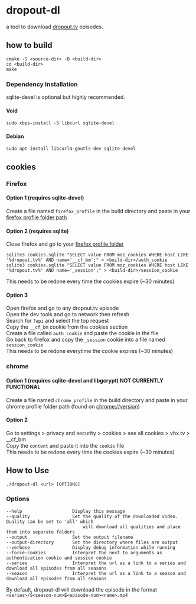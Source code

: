 # dropout-dl
a tool to download [dropout.tv](dropout.tv) episodes.


## how to build
```
cmake -S <source-dir> -B <build-dir>
cd <build-dir>
make
```

### Dependency Installation
sqlite-devel is optional but highly recommended.

#### Void
```
sudo xbps-install -S libcurl sqlite-devel
```

#### Debian
```
sudo apt install libcurl4-gnutls-dev sqlite-devel
```

## cookies
### Firefox
#### Option 1 (requires sqlite-devel)
Create a file named `firefox_profile` in the build directory and paste in your [firefox profile folder path](https://support.mozilla.org/en-US/kb/profiles-where-firefox-stores-user-data)
#### Option 2 (requires sqlite)
Close firefox and go to your [firefox profile folder](https://support.mozilla.org/en-US/kb/profiles-where-firefox-stores-user-data)
```
sqlite3 cookies.sqlite "SELECT value FROM moz_cookies WHERE host LIKE '%dropout.tv%' AND name='__cf_bm';" > <build-dir>/auth_cookie
sqlite3 cookies.sqlite "SELECT value FROM moz_cookies WHERE host LIKE '%dropout.tv%' AND name='_session';" > <build-dir>/session_cookie
```
This needs to be redone every time the cookies expire (~30 minutes)
#### Option 3
Open firefox and go to any dropout.tv episode \
Open the dev tools and go to network then refresh \
Search for `?api` and select the top request \
Copy the `__cf_bm` cookie from the cookies section \
Create a file called `auth_cookie` and paste the cookie in the file \
Go back to firefox and copy the `_session` cookie into a file named `session_cookie` \
This needs to be redone everytime the cookie expires (~30 minutes)
### chrome
#### Option 1 (requires sqlite-devel and libgcrypt) NOT CURRENTLY FUNCTIONAL
Create a file named `chrome_profile` in the build directory and paste in your chrome profile folder path (found on [chrome://version](chrome://version))
#### Option 2
Go to settings > privacy and security > cookies > see all cookies > vhx.tv > __cf_bm \
Copy the `content` and paste it into the `cookie` file \
This needs to be redone every time the cookies expire (~30 minutes)

## How to Use
```
./dropout-dl <url> [OPTIONS]
```

### Options
```
--help                   Display this message
--quality                Set the quality of the downloaded video. Quality can be set to 'all' which
                             will download all qualities and place them into separate folders
--output                 Set the output filename
--output-directory       Set the directory where files are output
--verbose                Display debug information while running
--force-cookies          Interpret the next to arguments as authentication cookie and session cookie
--series                 Interpret the url as a link to a series and download all episodes from all seasons
--season                 Interpret the url as a link to a season and download all episodes from all seasons
```
By default, dropout-dl will download the episode in the format `<series>/S<season-num>E<episode-num><name>.mp4`